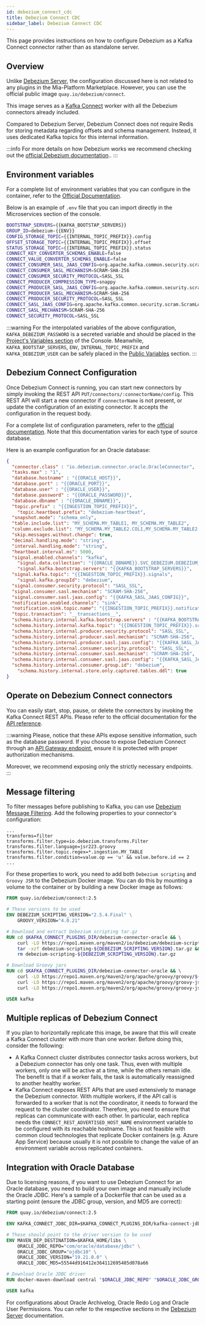 ```yaml
---
id: debezium_connect_cdc
title: Debezium Connect CDC
sidebar_label: Debezium Connect CDC
---
```


This page provides instructions on how to configure Debezium as a Kafka Connect connector rather than as standalone server.

## Overview

Unlike [Debezium Server](/fast_data/connectors/debezium_cdc.md), the configuration discussed here is not related to any plugins in the Mia-Platform Marketplace. However, you can use the official public image `quay.io/debezium/connect`.

This image serves as a [Kafka Connect](https://kafka.apache.org/documentation/#connect) worker with all the Debezium connectors already included.

Compared to Debezium Server, Debezium Connect does not require Redis for storing metadata regarding offsets and schema management. Instead, it uses dedicated Kafka topics for this internal information.

:::info
For more details on how Debezium works we recommend checking out the [official Debezium documentation](https://debezium.io/documentation/reference/2.7/)..
:::

## Environment variables
For a complete list of environment variables that you can configure in the container, refer to the [Official Documentation](https://github.com/debezium/container-images/tree/main/connect/2.7#environment-variables).

Below is an example of `.env` file that you can import directly in the Microservices section of the console.

```sh
BOOTSTRAP_SERVERS={{KAFKA_BOOTSTAP_SERVERS}}
GROUP_ID=debezium-{{ENV}}
CONFIG_STORAGE_TOPIC={{INTERNAL_TOPIC_PREFIX}}.config
OFFSET_STORAGE_TOPIC={{INTERNAL_TOPIC_PREFIX}}.offset
STATUS_STORAGE_TOPIC={{INTERNAL_TOPIC_PREFIX}}.status
CONNECT_KEY_CONVERTER_SCHEMAS_ENABLE=false
CONNECT_VALUE_CONVERTER_SCHEMAS_ENABLE=false
CONNECT_CONSUMER_SASL_JAAS_CONFIG=org.apache.kafka.common.security.scram.ScramLoginModule required username='{{KAFKA_DEBEZIUM_USER}}' password='{{KAFKA_DEBEZIUM_PASSWORD}}';
CONNECT_CONSUMER_SASL_MECHANISM=SCRAM-SHA-256
CONNECT_CONSUMER_SECURITY_PROTOCOL=SASL_SSL
CONNECT_PRODUCER_COMPRESSION_TYPE=snappy
CONNECT_PRODUCER_SASL_JAAS_CONFIG=org.apache.kafka.common.security.scram.ScramLoginModule required username='{{KAFKA_DEBEZIUM_USER}}' password='{{KAFKA_DEBEZIUM_PASSWORD}}';
CONNECT_PRODUCER_SASL_MECHANISM=SCRAM-SHA-256
CONNECT_PRODUCER_SECURITY_PROTOCOL=SASL_SSL
CONNECT_SASL_JAAS_CONFIG=org.apache.kafka.common.security.scram.ScramLoginModule required username='{{KAFKA_DEBEZIUM_USER}}' password='{{KAFKA_DEBEZIUM_PASSWORD}}';
CONNECT_SASL_MECHANISM=SCRAM-SHA-256
CONNECT_SECURITY_PROTOCOL=SASL_SSL
```

:::warning
For the interpolated variables of the above configuration, `KAFKA_DEBEZIUM_PASSWORD` is a secreted variable and should be placed in the [Project's Variables section](/console/project-configuration/manage-environment-variables/index.md) of the Console. Meanwhile,  `KAFKA_BOOTSTAP_SERVERS`, `ENV`, `INTERNAL_TOPIC_PREFIX` and `KAFKA_DEBEZIUM_USER` can be safely placed in the [Public Variables](/development_suite/api-console/api-design/public_variables.md) section.
:::

## Debezium Connect Configuration

Once Debezium Connect is running, you can start new connectors by simply invoking the REST API `PUT/connectors/:connectorName/config`. This REST API will start a new connector if `connectorName` is not present, or update the configuration of an existing connector. It accepts the configuration in the request body.

For a complete list of configuration parameters, refer to the [official documentation](https://debezium.io/documentation/reference/connectors/oracle.html#required-debezium-oracle-connector-configuration-properties). Note that this documentation varies for each type of source database.

Here is an example configuration for an Oracle database:
```json
{
  "connector.class" : "io.debezium.connector.oracle.OracleConnector",  
  "tasks.max" : "1",  
  "database.hostname" : "{{ORACLE_HOST}}",  
  "database.port" : "{{ORACLE_PORT}}",  
  "database.user" : "{{ORACLE_USER}}",  
  "database.password" : "{{ORACLE_PASSWORD}}",   
  "database.dbname" : "{{ORACLE_DBNAME}}",
  "topic.prefix" : "{{INGESTION_TOPIC_PREFIX}}",
	"topic.heartbeat.prefix": "debezium-heartbeat",
  "snapshot.mode": "schema_only",
  "table.include.list": "MY_SCHEMA.MY_TABLE1, MY_SCHEMA.MY_TABLE2",
  "column.exclude.list": "MY_SCHEMA.MY_TABLE2.COL1,MY_SCHEMA.MY_TABLE2.COL2",
  "skip.messages.without.change": true,
  "decimal.handling.mode": "string",
  "interval.handling.mode": "string",
  "heartbeat.interval.ms": 5000,
  "signal.enabled.channels": "kafka",
	"signal.data.collection": "{{ORACLE_DBNAME}}.SVC_DEBEZIUM.DEBEZIUM_SIGNAL",
	"signal.kafka.bootstrap.servers": "{{KAFKA_BOOTSTRAP_SERVERS}}",
  "signal.kafka.topic": "{{INGESTION_TOPIC_PREFIX}}.signals",
	"signal.kafka.groupId": "debezium",
  "signal.consumer.security.protocol": "SASL_SSL",
  "signal.consumer.sasl.mechanism": "SCRAM-SHA-256",
  "signal.consumer.sasl.jaas.config": "{{KAFKA_SASL_JAAS_CONFIG}}",
  "notification.enabled.channels": "sink",
  "notification.sink.topic.name": "{{INGESTION_TOPIC_PREFIX}}.notifications",
  "topic.transaction": "__transactions__",
  "schema.history.internal.kafka.bootstrap.servers" : "{{KAFKA_BOOTSTRAP_SERVERS}}", 
  "schema.history.internal.kafka.topic": "{{INGESTION_TOPIC_PREFIX}}.schema_history",
  "schema.history.internal.producer.security.protocol": "SASL_SSL",
  "schema.history.internal.producer.sasl.mechanism": "SCRAM-SHA-256",
  "schema.history.internal.producer.sasl.jaas.config": "{{KAFKA_SASL_JAAS_CONFIG}}",
  "schema.history.internal.consumer.security.protocol": "SASL_SSL",
  "schema.history.internal.consumer.sasl.mechanism": "SCRAM-SHA-256",
  "schema.history.internal.consumer.sasl.jaas.config": "{{KAFKA_SASL_JAAS_CONFIG}}",
  "schema.history.internal.consumer.group.id": "debezium",
	"schema.history.internal.store.only.captured.tables.ddl": true
}
```

## Operate on Debezium Connect connectors
You can easily start, stop, pause, or delete the connectors by invoking the Kafka Connect REST APIs.
Please refer to the official documentation for the [API reference](https://kafka.apache.org/documentation/#connect_rest).  

:::warning
Please, notice that these APIs expose sensitive information, such as the database password. If you choose to expose Debezium Connect through an [API Gateway endpoint](/development_suite/api-console/api-design/endpoints.md), ensure it is protected with proper authorization mechanisms.

Moreover, we recommend exposing only the strictly necessary endpoints.
:::


## Message filtering
To filter messages before publishing to Kafka, you can use [Debezium Message Filtering](https://debezium.io/documentation/reference/2.7/transformations/filtering.html). Add the following properties to your connector's configuration:
```
...
transforms=filter
transforms.filter.type=io.debezium.transforms.Filter
transforms.filter.language=jsr223.groovy
transforms.filter.topic.regex=*.ingestion.MY_TABLE
transforms.filter.condition=value.op == 'u' && value.before.id == 2
...
```
For these properties to work, you need to add both `Debezium scripting` and `Groovy JSR` to the Debezium Docker image. You can do this by mounting a volume to the container or by building a new Docker image as follows:
```Dockerfile
FROM quay.io/debezium/connect:2.5

# These versions to be used
ENV DEBEZIUM_SCRIPTING_VERSION="2.5.4.Final" \
    GROOVY_VERSION="4.0.21"

# Download and extract Debezium scripting tar.gz
RUN cd $KAFKA_CONNECT_PLUGINS_DIR/debezium-connector-oracle && \
    curl -LO https://repo1.maven.org/maven2/io/debezium/debezium-scripting/${DEBEZIUM_SCRIPTING_VERSION}/debezium-scripting-${DEBEZIUM_SCRIPTING_VERSION}.tar.gz && \
    tar -xzf debezium-scripting-${DEBEZIUM_SCRIPTING_VERSION}.tar.gz && \
    rm debezium-scripting-${DEBEZIUM_SCRIPTING_VERSION}.tar.gz

# Download Groovy jars
RUN cd $KAFKA_CONNECT_PLUGINS_DIR/debezium-connector-oracle && \
    curl -LO https://repo1.maven.org/maven2/org/apache/groovy/groovy/${GROOVY_VERSION}/groovy-${GROOVY_VERSION}.jar && \
    curl -LO https://repo1.maven.org/maven2/org/apache/groovy/groovy-json/${GROOVY_VERSION}/groovy-json-${GROOVY_VERSION}.jar && \
    curl -LO https://repo1.maven.org/maven2/org/apache/groovy/groovy-jsr223/${GROOVY_VERSION}/groovy-jsr223-${GROOVY_VERSION}.jar

USER kafka
```

## Multiple replicas of Debezium Connect

If you plan to horizontally replicate this image, be aware that this will create a Kafka Connect cluster with more than one worker. Before doing this, consider the following:

- A Kafka Connect cluster distributes connector tasks across workers, but a Debezium connector has only one task. Thus, even with multiple workers, only one will be active at a time, while the others remain idle. The benefit is that if a worker fails, the task is automatically reassigned to another healthy worker.
- Kafka Connect exposes REST APIs that are used extensively to manage the Debezium connector. With multiple workers, if the API call is forwarded to a worker that is not the coordinator, it needs to forward the request to the cluster coordinator. Therefore, you need to ensure that replicas can communicate with each other. In particular, each replica needs the `CONNECT_REST_ADVERTISED_HOST_NAME` environment variable to be configured with its reachable hostname. This is not feasible with common cloud technologies that replicate Docker containers (e.g. Azure App Service) because usually it is not possbile to change the value of an environment variable across replicated containers.


## Integration with Oracle Database
Due to licensing reasons, if you want to use Debezium Connect for an Oracle database, you need to build your own image and manually include the Oracle JDBC. Here's a sample of a Dockerfile that can be used as a starting point (ensure the JDBC group, version, and MD5 are correct):
```Dockerfile
FROM quay.io/debezium/connect:2.5

ENV KAFKA_CONNECT_JDBC_DIR=$KAFKA_CONNECT_PLUGINS_DIR/kafka-connect-jdbc

# These should point to the driver version to be used
ENV MAVEN_DEP_DESTINATION=$KAFKA_HOME/libs \
    ORACLE_JDBC_REPO="com/oracle/database/jdbc" \
    ORACLE_JDBC_GROUP="ojdbc10" \
    ORACLE_JDBC_VERSION="19.21.0.0" \
    ORACLE_JDBC_MD5=55544d916412e364112695485d078a66

# Download Oracle JDBC driver
RUN docker-maven-download central "$ORACLE_JDBC_REPO" "$ORACLE_JDBC_GROUP" "$ORACLE_JDBC_VERSION" "$ORACLE_JDBC_MD5"

USER kafka
```

For configurations about Oracle Archivelog, Oracle Redo Log and Oracle User Permissions. You can refer to the respective sections in the [Debezium Server](/fast_data/connectors/debezium_cdc.md#oracle-db) documentation.
